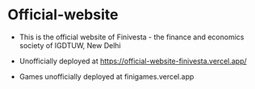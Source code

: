 # Official-website

- This is the official website of Finivesta - the finance and economics society of IGDTUW, New Delhi
- Unofficially deployed at https://official-website-finivesta.vercel.app/

- Games unofficially deployed at finigames.vercel.app
